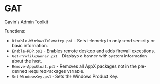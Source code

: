 # GAT
Gavin's Admin Toolkit

Functions:

* `Disable-WindowsTelemetry.ps1` - Sets telemetry to only send security or basic information.
* `Enable-RDP.ps1` - Enables remote desktop and adds firewall exceptions.
* `Get-ProfileBanner.ps1` - Displays a banner with system information about the host.
* `Remove-AppxBloat.ps1` - Removes all AppX packages not in the pre-defined RequiredPackages variable.
* `Set-WindowsKey.ps1` - Sets the Windows Product Key.
